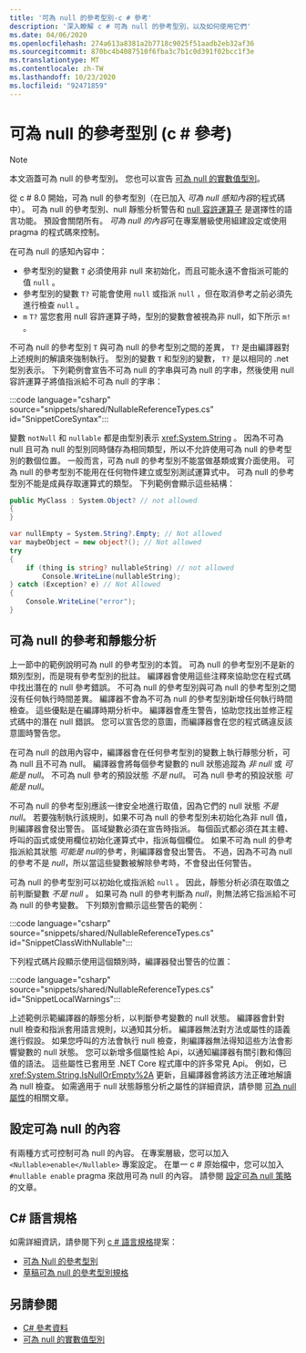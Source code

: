 ```yaml
---
title: '可為 null 的參考型別-c # 參考'
description: '深入瞭解 c # 可為 null 的參考型別，以及如何使用它們'
ms.date: 04/06/2020
ms.openlocfilehash: 274a613a8381a2b7718c9025f51aadb2eb32af36
ms.sourcegitcommit: 870bc4b4087510f6fba3c7b1c0d391f02bcc1f3e
ms.translationtype: MT
ms.contentlocale: zh-TW
ms.lasthandoff: 10/23/2020
ms.locfileid: "92471859"
---
```

# <a name="nullable-reference-types-c-reference"></a>可為 null 的參考型別 (c # 參考) 

> [!NOTE]
> 本文涵蓋可為 null 的參考型別。 您也可以宣告 [可為 null 的實數值型別](nullable-value-types.md)。

從 c # 8.0 開始，可為 null 的參考型別（在已加入 *可為 null 感知內容*的程式碼中）。 可為 null 的參考型別、null 靜態分析警告和 [null 容許運算子](../operators/null-forgiving.md) 是選擇性的語言功能。 預設會關閉所有。 *可為 null 的內容*可在專案層級使用組建設定或使用 pragma 的程式碼來控制。

 在可為 null 的感知內容中：

- 參考型別的變數 `T` 必須使用非 null 來初始化，而且可能永遠不會指派可能的值 `null` 。
- 參考型別的變數 `T?` 可能會使用 `null` 或指派 `null` ，但在取消參考之前必須先進行檢查 `null` 。
- `m` `T?` 當您套用 null 容許運算子時，型別的變數會被視為非 null，如下所示 `m!` 。

不可為 null 的參考型別 `T` 與可為 null 的參考型別之間的差異， `T?` 是由編譯器對上述規則的解讀來強制執行。 型別的變數 `T` 和型別的變數， `T?` 是以相同的 .net 型別表示。 下列範例會宣告不可為 null 的字串與可為 null 的字串，然後使用 null 容許運算子將值指派給不可為 null 的字串：

:::code language="csharp" source="snippets/shared/NullableReferenceTypes.cs" id="SnippetCoreSyntax":::

變數 `notNull` 和 `nullable` 都是由型別表示 <xref:System.String> 。 因為不可為 null 且可為 null 的型別同時儲存為相同類型，所以不允許使用可為 null 的參考型別的數個位置。 一般而言，可為 null 的參考型別不能當做基類或實介面使用。 可為 null 的參考型別不能用在任何物件建立或型別測試運算式中。 可為 null 的參考型別不能是成員存取運算式的類型。 下列範例會顯示這些結構：

```csharp
public MyClass : System.Object? // not allowed
{
}

var nullEmpty = System.String?.Empty; // Not allowed
var maybeObject = new object?(); // Not allowed
try
{
    if (thing is string? nullableString) // not allowed
        Console.WriteLine(nullableString);
} catch (Exception? e) // Not Allowed
{
    Console.WriteLine("error");
}
```

## <a name="nullable-references-and-static-analysis"></a>可為 null 的參考和靜態分析

上一節中的範例說明可為 null 的參考型別的本質。 可為 null 的參考型別不是新的類別型別，而是現有參考型別的批註。 編譯器會使用這些注釋來協助您在程式碼中找出潛在的 null 參考錯誤。 不可為 null 的參考型別與可為 null 的參考型別之間沒有任何執行時間差異。 編譯器不會為不可為 null 的參考型別新增任何執行時間檢查。 這些優點是在編譯時期分析中。 編譯器會產生警告，協助您找出並修正程式碼中的潛在 null 錯誤。 您可以宣告您的意圖，而編譯器會在您的程式碼違反該意圖時警告您。

在可為 null 的啟用內容中，編譯器會在任何參考型別的變數上執行靜態分析，可為 null 且不可為 null。 編譯器會將每個參考變數的 null 狀態追蹤為 *非 null* 或 *可能是 null*。 不可為 null 參考的預設狀態 *不是 null*。 可為 null 參考的預設狀態 *可能是 null*。

不可為 null 的參考型別應該一律安全地進行取值，因為它們的 null 狀態 *不是 null*。 若要強制執行該規則，如果不可為 null 的參考型別未初始化為非 null 值，則編譯器會發出警告。 區域變數必須在宣告時指派。 每個函式都必須在其主體、呼叫的函式或使用欄位初始化運算式中，指派每個欄位。 如果不可為 null 的參考指派給其狀態 *可能是 null*的參考，則編譯器會發出警告。 不過，因為不可為 null 的參考不是 *null*，所以當這些變數被解除參考時，不會發出任何警告。

可為 null 的參考型別可以初始化或指派給 `null` 。 因此，靜態分析必須在取值之前判斷變數 *不是 null* 。 如果可為 null 的參考判斷為 *null*，則無法將它指派給不可為 null 的參考變數。 下列類別會顯示這些警告的範例：

:::code language="csharp" source="snippets/shared/NullableReferenceTypes.cs" id="SnippetClassWithNullable":::

下列程式碼片段顯示使用這個類別時，編譯器發出警告的位置：

:::code language="csharp" source="snippets/shared/NullableReferenceTypes.cs" id="SnippetLocalWarnings":::

上述範例示範編譯器的靜態分析，以判斷參考變數的 null 狀態。 編譯器會針對 null 檢查和指派套用語言規則，以通知其分析。  編譯器無法對方法或屬性的語義進行假設。 如果您呼叫的方法會執行 null 檢查，則編譯器無法得知這些方法會影響變數的 null 狀態。 您可以新增多個屬性給 Api，以通知編譯器有關引數和傳回值的語法。 這些屬性已套用至 .NET Core 程式庫中的許多常見 Api。 例如，已 <xref:System.String.IsNullOrEmpty%2A> 更新，且編譯器會將該方法正確地解讀為 null 檢查。 如需適用于 null 狀態靜態分析之屬性的詳細資訊，請參閱 [可為 null 屬性](../attributes/nullable-analysis.md)的相關文章。

## <a name="setting-the-nullable-context"></a>設定可為 null 的內容

有兩種方式可控制可為 null 的內容。 在專案層級，您可以加入 `<Nullable>enable</Nullable>` 專案設定。 在單一 c # 原始檔中，您可以加入 `#nullable enable` pragma 來啟用可為 null 的內容。 請參閱 [設定可為 null 策略](../../nullable-migration-strategies.md)的文章。

## <a name="c-language-specification"></a>C# 語言規格

如需詳細資訊，請參閱下列 [c # 語言規格](~/_csharplang/spec/introduction.md)提案：

- [可為 Null 的參考型別](~/_csharplang/proposals/csharp-8.0/nullable-reference-types.md)
- [草稿可為 null 的參考型別規格](~/_csharplang/proposals/csharp-8.0/nullable-reference-types-specification.md)

## <a name="see-also"></a>另請參閱

- [C# 參考資料](../index.md)
- [可為 null 的實數值型別](nullable-value-types.md)
